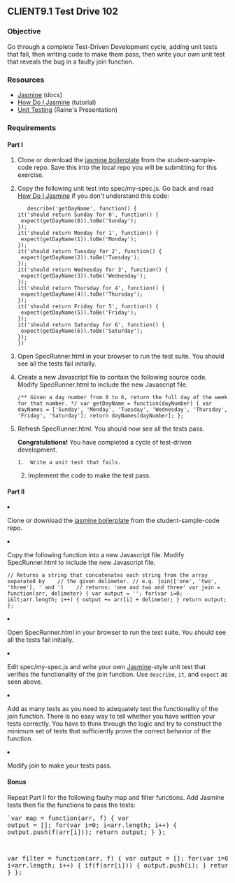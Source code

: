 ## CLIENT9.1 Test Drive 102

### Objective

Go through a complete Test-Driven Development cycle, adding unit tests that fail, then
writing code to make them pass, then write  your own 
unit test that reveals the bug in a faulty join function.

### Resources

*   [Jasmine](https://jasmine.github.io/) (docs)
*   [How Do I Jasmine](http://evanhahn.com/how-do-i-jasmine/) (tutorial)
*   [Unit Testing](https://slid.es/rainelourie/unit-testing/fullscreen) (Raine's Presentation)

### Requirements

#### Part I

1.  Clone or download the [jasmine boilerplate](https://github.com/RefactorU/student-sample-code/tree/master/jasmine) from the student-sample-code repo. Save this into the local repo you will
be submitting for this exercise.
2.  Copy the following unit test into spec/my-spec.js. Go back and read [How Do I Jasmine](http://evanhahn.com/how-do-i-jasmine/) if you don't understand this code:

     ```
        describe('getDayName', function() {
     it('should return Sunday for 0', function() {
      expect(getDayName(0)).toBe('Sunday');
     });
     it('should return Monday for 1', function() {
      expect(getDayName(1)).toBe('Monday');
     });
     it('should return Tuesday for 2', function() {
      expect(getDayName(2)).toBe('Tuesday');
     });
     it('should return Wednesday for 3', function() {
      expect(getDayName(3)).toBe('Wednesday');
     });
     it('should return Thursday for 4', function() {
      expect(getDayName(4)).toBe('Thursday');
     });
     it('should return Friday for 5', function() {
      expect(getDayName(5)).toBe('Friday');
     });
     it('should return Saturday for 6', function() {
      expect(getDayName(6)).toBe('Saturday');
     });
    })`
    ```
    
3.  Open SpecRunner.html in your browser to run the test suite. You should see all the tests
    fail initially.
4.  Create a new Javascript file to contain the following source code. Modify SpecRunner.html
    to include the new Javascript file.<pre class="set-apart-small">`/** Given a day number from 0 to 6, return the full day of the week for that number. */
    var getDayName = function(dayNumber) {
     var dayNames = ['Sunday', 'Monday', 'Tuesday', 'Wednesday', 'Thursday', 'Friday', 'Saturday'];
     return dayNames[dayNumber];
    };`</pre>
5.  Refresh SpecRunner.html. You should now see all the tests pass.<div class="set-apart-small alert alert-success">
    **Congratulations!** You have completed a cycle of test-driven development.

        1.  Write a unit test that fails.
    2.  Implement the code to make the test pass.</div>

    #### Part II

1.  Clone or download the [jasmine boilerplate](https://github.com/RefactorU/student-sample-code/tree/master/jasmine) from the student-sample-code repo.
2.  Copy the following function into a new Javascript file. Modify SpecRunner.html to include
    the new Javascript file.<pre class="set-apart-small">`// Returns a string that concatenates each string from the array separated by    // the given delimeter.
    // e.g. join(['one', 'two', 'three'], ' and ')    // returns: 'one and two and three'
    var join = function(arr, delimeter) {
     var output = '';
     for(var i=0; i&lt;arr.length; i++) {
      output += arr[i] + delimeter;
     }
     return output;
    };`</pre>
3.  Open SpecRunner.html in your browser to run the test suite. You should see all the tests
    fail initially.
4.  Edit spec/my-spec.js and write your own [Jasmine](http://pivotal.github.io/jasmine/)-style unit test that verifies the functionality of the join function.    Use `describe`, `it`, and `expect` as seen above.
5.  Add as many tests as you need to adequately test the functionality of
    the join function. There is no easy way to tell whether you have written your tests
    correctly. You have to think through the logic and try to construct the minimum set
    of tests that sufficiently prove the correct behavior of the function.
6.  Modify join to make your tests pass.

    #### Bonus

    Repeat Part II for the following faulty map and filter functions. Add Jasmine tests then
    fix the functions to pass the tests:<pre class="set-apart-small">`var map = function(arr, f) {
     var output = [];
     for(var i=0; i&lt;arr.length; i++) {
      output.push(f(arr[i]));
      return output;
     }
    };

    var filter = function(arr, f) {
     var output = [];
     for(var i=0; i&lt;arr.length; i++) {
      if(f(arr[i])) {
       output.push(i);
      }
      return output;
     }
    };
